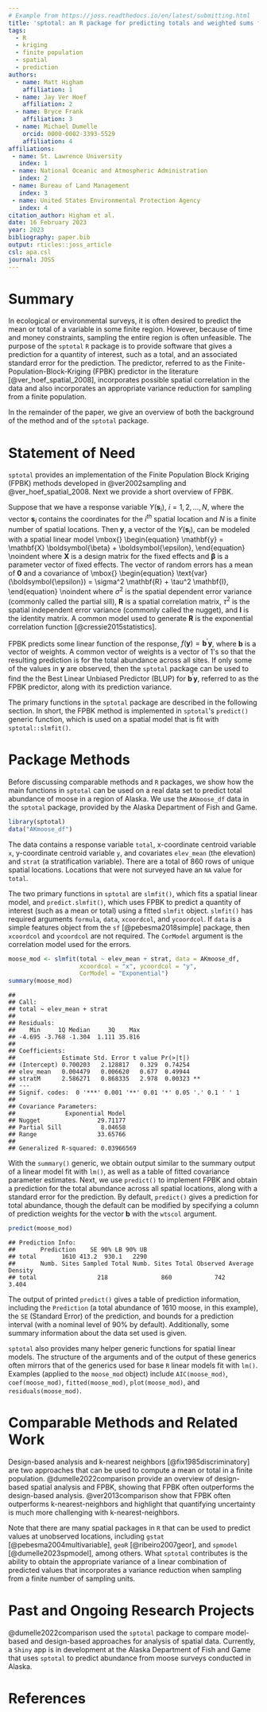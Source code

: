 ```yaml
---
# Example from https://joss.readthedocs.io/en/latest/submitting.html
title: 'sptotal: an R package for predicting totals and weighted sums from spatial data'
tags:
  - R
  - kriging
  - finite population
  - spatial
  - prediction
authors:
  - name: Matt Higham
    affiliation: 1
  - name: Jay Ver Hoef
    affiliation: 2
  - name: Bryce Frank
    affiliation: 3
  - name: Michael Dumelle
    orcid: 0000-0002-3393-5529
    affiliation: 4
affiliations:
 - name: St. Lawrence University
   index: 1
 - name: National Oceanic and Atmospheric Administration
   index: 2
 - name: Bureau of Land Management
   index: 3
 - name: United States Environmental Protection Agency
   index: 4
citation_author: Higham et al.
date: 16 February 2023
year: 2023
bibliography: paper.bib
output: rticles::joss_article
csl: apa.csl
journal: JOSS
---
```


# Summary

In ecological or environmental surveys, it is often desired to predict the mean or total of a variable in some finite region. However, because of time and money constraints, sampling the entire region is often unfeasible. The purpose of the ``sptotal`` ``R`` package is to provide software that gives a prediction for a quantity of interest, such as a total, and an associated standard error for the prediction. The predictor, referred to as the Finite-Population-Block-Kriging (FPBK) predictor in the literature [@ver_hoef_spatial_2008], incorporates possible spatial correlation in the data and also incorporates an appropriate variance reduction for sampling from a finite population. 

In the remainder of the paper, we give an overview of both the background of the method and of the ``sptotal`` package. 

# Statement of Need

``sptotal`` provides an implementation of the Finite Population Block Kriging (FPBK) methods developed in @ver2002sampling and @ver_hoef_spatial_2008.  Next we provide a short overview of FPBK.

Suppose that we have a response variable $Y(\mathbf{s}_{i})$, $i = 1, 2, \ldots, N$, where the vector $\mathbf{s}_i$ contains the coordinates for the $i^{th}$ spatial location and $N$ is a finite number of spatial locations. Then $\mathbf{y}$, a vector of the $Y(\mathbf{s}_{i})$, can be modeled with a spatial linear model
\mbox{}
\begin{equation}
\mathbf{y} = \mathbf{X} \boldsymbol{\beta} + \boldsymbol{\epsilon},
\end{equation}
\noindent
where $\mathbf{X}$ is a design matrix for the fixed effects and $\boldsymbol{\beta}$ is a parameter vector of fixed effects. The vector of random errors has a mean of $\mathbf{0}$ and a covariance of 
\mbox{}
\begin{equation}
\text{var}(\boldsymbol{\epsilon}) = \sigma^2 \mathbf{R} + \tau^2 \mathbf{I},
\end{equation}
\noindent
where $\sigma^2$ is the spatial dependent error variance (commonly called the partial sill), $\mathbf{R}$ is a spatial correlation matrix, $\tau^2$ is the spatial independent error variance (commonly called the nugget), and $\mathbf{I}$ is the identity matrix. A common model used to generate $\mathbf{R}$ is the exponential correlation function [@cressie2015statistics]. 

FPBK predicts some linear function of the response, $f(\mathbf{y}) = \mathbf{b}^\prime \mathbf{y}$, where $\mathbf{b}$ is a vector of weights. A common vector of weights is a vector of 1's so that the resulting prediction is for the total abundance across all sites. If only some of the values in $\mathbf{y}$ are observed, then the ``sptotal`` package can be used to find the the Best Linear Unbiased Predictor (BLUP) for $\mathbf{b}^\prime \mathbf{y}$, referred to as the FPBK predictor, along with its prediction variance.

The primary functions in the ``sptotal`` package are described in the following section. In short, the FPBK method is implemented in ``sptotal``'s ``predict()`` generic function, which is used on a spatial model that is fit with ``sptotal::slmfit()``.

# Package Methods

Before discussing comparable methods and ``R`` packages, we show how the main functions in ``sptotal`` can be used on a real data set to predict total abundance of moose in a region of Alaska. We use the `AKmoose_df` data in the ``sptotal`` package, provided by the Alaska Department of Fish and Game. 


```r
library(sptotal)
data("AKmoose_df")
```

The data contains a response variable `total`, x-coordinate centroid variable `x`, y-coordinate centroid variable `y`, and covariates `elev_mean` (the elevation) and `strat` (a stratification variable). There are a total of 860 rows of unique spatial locations. Locations that were not surveyed have an ``NA`` value for ``total``. 

The two primary functions in ``sptotal`` are ``slmfit()``, which fits a spatial linear model, and ``predict.slmfit()``, which uses FPBK to predict a quantity of interest (such as a mean or total) using a fitted ``slmfit`` object. `slmfit()` has required arguments `formula`, `data`, `xcoordcol`, and `ycoordcol`. If `data` is a simple features object from the `sf` [@pebesma2018simple] package, then `xcoordcol` and `ycoordcol` are not required. The `CorModel` argument is the correlation model used for the errors.


```r
moose_mod <- slmfit(total ~ elev_mean + strat, data = AKmoose_df,
                    xcoordcol = "x", ycoordcol = "y",
                    CorModel = "Exponential")
summary(moose_mod)
```

```
## 
## Call:
## total ~ elev_mean + strat
## 
## Residuals:
##    Min     1Q Median     3Q    Max 
## -4.695 -3.768 -1.304  1.111 35.816 
## 
## Coefficients:
##             Estimate Std. Error t value Pr(>|t|)   
## (Intercept) 0.700203   2.128817   0.329  0.74254   
## elev_mean   0.004479   0.006620   0.677  0.49944   
## stratM      2.586271   0.868335   2.978  0.00323 **
## ---
## Signif. codes:  0 '***' 0.001 '**' 0.01 '*' 0.05 '.' 0.1 ' ' 1
## 
## Covariance Parameters:
##              Exponential Model
## Nugget                29.71177
## Partial Sill           8.04658
## Range                 33.65766
## 
## Generalized R-squared: 0.03966569
```

With the `summary()` generic, we obtain output similar to the summary output of a linear model fit with `lm()`, as well as a table of fitted covariance parameter estimates. Next, we use `predict()` to implement FPBK and obtain a prediction for the total abundance across all spatial locations, along with a standard error for the prediction. By default, `predict()` gives a prediction for total abundance, though the default can be modified by specifying a column of prediction weights for the vector $\mathbf{b}$ with the `wtscol` argument.


```r
predict(moose_mod)
```

```
## Prediction Info:
##       Prediction    SE 90% LB 90% UB
## total       1610 413.2  930.1   2290
##       Numb. Sites Sampled Total Numb. Sites Total Observed Average Density
## total                 218               860            742           3.404
```

The output of printed `predict()` gives a table of prediction information, including the `Prediction` (a total abundance of 1610 moose, in this example), the `SE` (Standard Error) of the prediction, and bounds for a prediction interval (with a nominal level of 90% by default). Additionally, some summary information about the data set used is given.



``sptotal`` also provides many helper generic functions for spatial linear models. The structure of the arguments and of the output of these generics often mirrors that of the generics used for base ``R`` linear models fit with ``lm()``. Examples (applied to the `moose_mod` object) include ``AIC(moose_mod)``, ``coef(moose_mod)``, ``fitted(moose_mod)``, ``plot(moose_mod)``, and ``residuals(moose_mod)``.

# Comparable Methods and Related Work

Design-based analysis and k-nearest neighbors [@fix1985discriminatory] are two approaches that can be used to compute a mean or total in a finite population. @dumelle2022comparison provide an overview of design-based spatial analysis and FPBK, showing that FPBK often outperforms the design-based analysis. @ver2013comparison show that FPBK often outperforms k-nearest-neighbors and highlight that quantifying uncertainty is much more challenging with k-nearest-neighbors.

Note that there are many spatial packages in ``R`` that can be used to predict values at unobserved locations, including ``gstat`` [@pebesma2004multivariable], ``geoR`` [@ribeiro2007geor], and ``spmodel`` [@dumelle2023spmodel], among others. What ``sptotal`` contributes is the ability to obtain the appropriate variance of a linear combination of predicted values that incorporates a variance reduction when sampling from a finite number of sampling units. 

# Past and Ongoing Research Projects

@dumelle2022comparison used the ``sptotal`` package to compare model-based and design-based approaches for analysis of spatial data. Currently, a ``Shiny`` app is in development at the Alaska Department of Fish and Game that uses ``sptotal`` to predict abundance from moose surveys conducted in Alaska. 

# References

